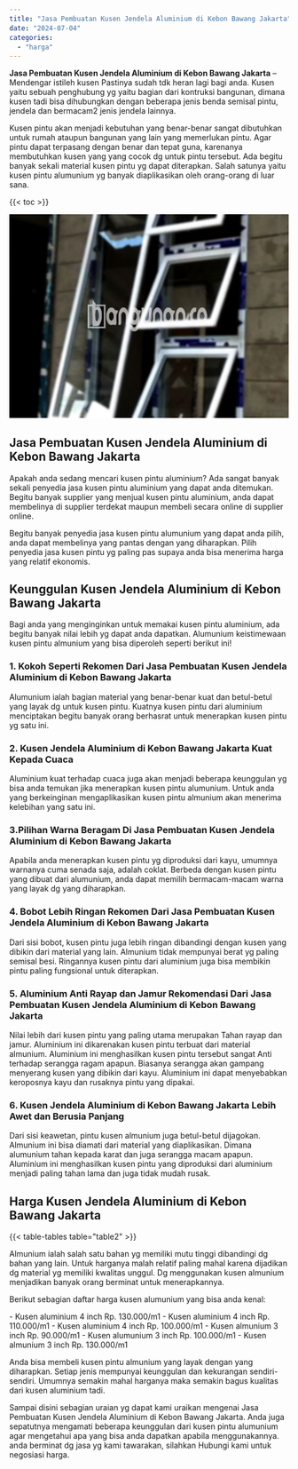 ```yaml
---
title: "Jasa Pembuatan Kusen Jendela Aluminium di Kebon Bawang Jakarta"
date: "2024-07-04"
categories: 
  - "harga"
---
```


**Jasa Pembuatan Kusen Jendela Aluminium di Kebon Bawang Jakarta** – Mendengar istileh kusen Pastinya sudah tdk heran lagi bagi anda. Kusen yaitu sebuah penghubung yg yaitu bagian dari kontruksi bangunan, dimana kusen tadi bisa dihubungkan dengan beberapa jenis benda semisal pintu, jendela dan bermacam2 jenis jendela lainnya.

Kusen pintu akan menjadi kebutuhan yang benar-benar sangat dibutuhkan untuk rumah ataupun bangunan yang lain yang memerlukan pintu. Agar pintu dapat terpasang dengan benar dan tepat guna, karenanya membutuhkan kusen yang yang cocok dg untuk pintu tersebut. Ada begitu banyak sekali material kusen pintu yg dapat diterapkan. Salah satunya yaitu kusen pintu alumunium yg banyak diaplikasikan oleh orang-orang di luar sana.

{{< toc >}}

![Jasa Pembuatan Kusen Jendela Aluminium di Kebon Bawang Jakarta](/images/harga-kusen-jendela-alumunium-28.png)

## Jasa Pembuatan Kusen Jendela Aluminium di Kebon Bawang Jakarta

Apakah anda sedang mencari kusen pintu aluminium? Ada sangat banyak sekali penyedia jasa kusen pintu aluminium yang dapat anda ditemukan. Begitu banyak supplier yang menjual kusen pintu aluminium, anda dapat membelinya di supplier terdekat maupun membeli secara online di supplier online.

Begitu banyak penyedia jasa kusen pintu alumunium yang dapat anda pilih, anda dapat membelinya yang pantas dengan yang diharapkan. Pilih penyedia jasa kusen pintu yg paling pas supaya anda bisa menerima harga yang relatif ekonomis.

## Keunggulan Kusen Jendela Aluminium di Kebon Bawang Jakarta

Bagi anda yang menginginkan untuk memakai kusen pintu aluminium, ada begitu banyak nilai lebih yg dapat anda dapatkan. Alumunium keistimewaan kusen pintu almunium yang bisa diperoleh seperti berikut ini!

### 1\. Kokoh Seperti Rekomen Dari Jasa Pembuatan Kusen Jendela Aluminium di Kebon Bawang Jakarta

Alumunium ialah bagian material yang benar-benar kuat dan betul-betul yang layak dg untuk kusen pintu. Kuatnya kusen pintu dari aluminium menciptakan begitu banyak orang berhasrat untuk menerapkan kusen pintu yg satu ini.

### 2\. Kusen Jendela Aluminium di Kebon Bawang Jakarta Kuat Kepada Cuaca

Aluminium kuat terhadap cuaca juga akan menjadi beberapa keunggulan yg bisa anda temukan jika menerapkan kusen pintu alumunium. Untuk anda yang berkeinginan mengaplikasikan kusen pintu almunium akan menerima kelebihan yang satu ini.

### 3.Pilihan Warna Beragam Di Jasa Pembuatan Kusen Jendela Aluminium di Kebon Bawang Jakarta

Apabila anda menerapkan kusen pintu yg diproduksi dari kayu, umumnya warnanya cuma senada saja, adalah coklat. Berbeda dengan kusen pintu yang dibuat dari alumunium, anda dapat memilih bermacam-macam warna yang layak dg yang diharapkan.

### 4\. Bobot Lebih Ringan Rekomen Dari Jasa Pembuatan Kusen Jendela Aluminium di Kebon Bawang Jakarta

Dari sisi bobot, kusen pintu juga lebih ringan dibandingi dengan kusen yang dibikin dari material yang lain. Almunium tidak mempunyai berat yg paling semisal besi. Ringannya kusen pintu dari aluminium juga bisa membikin pintu paling fungsional untuk diterapkan.

### 5\. Aluminium Anti Rayap dan Jamur Rekomendasi Dari Jasa Pembuatan Kusen Jendela Aluminium di Kebon Bawang Jakarta

Nilai lebih dari kusen pintu yang paling utama merupakan Tahan rayap dan jamur. Aluminium ini dikarenakan kusen pintu terbuat dari material almunium. Aluminium ini menghasilkan kusen pintu tersebut sangat Anti terhadap serangga ragam apapun. Biasanya serangga akan gampang menyerang kusen yang dibikin dari kayu. Aluminium ini dapat menyebabkan keroposnya kayu dan rusaknya pintu yang dipakai.

### 6\. Kusen Jendela Aluminium di Kebon Bawang Jakarta Lebih Awet dan Berusia Panjang

Dari sisi keawetan, pintu kusen almunium juga betul-betul dijagokan. Almunium ini bisa diamati dari material yang diaplikasikan. Dimana alumunium tahan kepada karat dan juga serangga macam apapun. Aluminium ini menghasilkan kusen pintu yang diproduksi dari aluminium menjadi paling tahan lama dan juga tidak mudah rusak.

## Harga Kusen Jendela Aluminium di Kebon Bawang Jakarta

{{< table-tables table="table2" >}}

Almunium ialah salah satu bahan yg memiliki mutu tinggi dibandingi dg bahan yang lain. Untuk harganya malah relatif paling mahal karena dijadikan dg material yg memiliki kwalitas unggul. Dg menggunakan kusen almunium menjadikan banyak orang berminat untuk menerapkannya.

Berikut sebagian daftar harga kusen alumunium yang bisa anda kenal:

\- Kusen aluminium 4 inch Rp. 130.000/m1 - Kusen aluminium 4 inch Rp. 110.000/m1 - Kusen aluminium 4 inch Rp. 100.000/m1 - Kusen almunium 3 inch Rp. 90.000/m1 - Kusen alumunium 3 inch Rp. 100.000/m1 - Kusen almunium 3 inch Rp. 130.000/m1

Anda bisa membeli kusen pintu almunium yang layak dengan yang diharapkan. Setiap jenis mempunyai keunggulan dan kekurangan sendiri-sendiri. Umumnya semakin mahal harganya maka semakin bagus kualitas dari kusen aluminium tadi.

Sampai disini sebagian uraian yg dapat kami uraikan mengenai Jasa Pembuatan Kusen Jendela Aluminium di Kebon Bawang Jakarta. Anda juga sepatutnya mengamati beberapa keunggulan dari kusen pintu alumunium agar mengetahui apa yang bisa anda dapatkan apabila menggunakannya. anda berminat dg jasa yg kami tawarakan, silahkan Hubungi kami untuk negosiasi harga.

